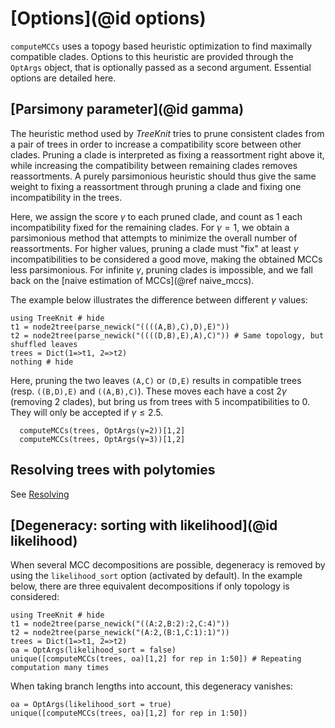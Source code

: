 # [Options](@id options)

`computeMCCs` uses a topogy based heuristic optimization to find maximally compatible clades. 
  Options to this heuristic are provided through the `OptArgs` object, that is optionally passed as a second argument.
  Essential options are detailed here. 	

## [Parsimony parameter](@id gamma)
The heuristic method used by *TreeKnit* tries to prune consistent clades from a pair of trees in order to increase a compatibility score between other clades. 
  Pruning a clade is interpreted as fixing a reassortment right above it, while increasing the compatibility between remaining clades removes reassortments. 
  A purely parsimonious heuristic should thus give the same weight to fixing a reassortment through pruning a clade and fixing one incompatibility in the trees. 

Here, we assign the score $\gamma$ to each pruned clade, and count as $1$ each incompatibility fixed for the remaining clades. 
  For $\gamma=1$, we obtain a parsimonious method that attempts to minimize the overall number of reassortments. 
  For higher values, pruning a clade must "fix" at least $\gamma$ incompatibilities to be considered a good move, making the obtained MCCs less parsimonious. 
  For infinite $\gamma$, pruning clades is impossible, and we fall back on the [naive estimation of MCCs](@ref naive_mccs). 
  
The example below illustrates the difference between different $\gamma$ values: 
```@example gamma1
using TreeKnit # hide
t1 = node2tree(parse_newick("((((A,B),C),D),E)"))
t2 = node2tree(parse_newick("((((D,B),E),A),C)")) # Same topology, but shuffled leaves
trees = Dict(1=>t1, 2=>t2)
nothing # hide
```
Here, pruning the two leaves `(A,C)` or `(D,E)` results in compatible trees (resp. `((B,D),E)` and `((A,B),C)`). 
  These moves each have a cost 2$\gamma$ (removing 2 clades), but bring us from trees with 5 incompatibilities to 0. 
  They will only be accepted if $\gamma \leq 2.5$. 

```@repl gamma1
  computeMCCs(trees, OptArgs(γ=2))[1,2]
  computeMCCs(trees, OptArgs(γ=3))[1,2]
```


## Resolving trees with polytomies 
See [Resolving](@ref)

## [Degeneracy: sorting with likelihood](@id likelihood)
When several MCC decompositions are possible, degeneracy is removed by using the `likelihood_sort` option (activated by default). 
In the example below, there are three equivalent decompositions if only topology is considered: 
```@example degeneracy
using TreeKnit # hide
t1 = node2tree(parse_newick("((A:2,B:2):2,C:4)"))
t2 = node2tree(parse_newick("(A:2,(B:1,C:1):1)"))
trees = Dict(1=>t1, 2=>t2)
oa = OptArgs(likelihood_sort = false)
unique([computeMCCs(trees, oa)[1,2] for rep in 1:50]) # Repeating computation many times 
```

When taking branch lengths into account, this degeneracy vanishes: 
```@example degeneracy
oa = OptArgs(likelihood_sort = true)
unique([computeMCCs(trees, oa)[1,2] for rep in 1:50])
```